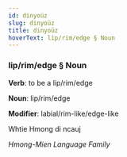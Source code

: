 ```yaml
---
id: dinyoüz
slug: dinyoüz
title: dinyoüz
hoverText: lip/rim/edge § Noun
---
```


### lip/rim/edge § Noun

**Verb**: to be a lip/rim/edge

**Noun**: lip/rim/edge

**Modifier**: labial/rim-like/edge-like

Whtie Hmong di ncauj 

*Hmong-Mien Language Family*